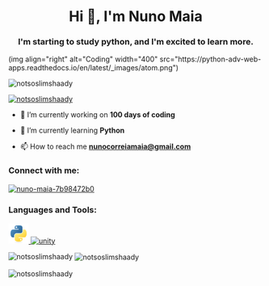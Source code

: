 <h1 align="center">Hi 👋, I'm Nuno Maia</h1>
<h3 align="center">I'm starting to study python, and I'm excited to learn more.</h3>
(img align="right" alt="Coding" width="400" src="https://python-adv-web-apps.readthedocs.io/en/latest/_images/atom.png")

<p align="left"> <img src="https://komarev.com/ghpvc/?username=notsoslimshaady&label=Profile%20views&color=0e75b6&style=flat" alt="notsoslimshaady" /> </p>

<p align="left"> <a href="https://github.com/ryo-ma/github-profile-trophy"><img src="https://github-profile-trophy.vercel.app/?username=notsoslimshaady" alt="notsoslimshaady" /></a> </p>

- 🔭 I’m currently working on **100 days of coding**

- 🌱 I’m currently learning **Python**

- 📫 How to reach me **nunocorreiamaia@gmail.com**

<h3 align="left">Connect with me:</h3>
<p align="left">
<a href="https://linkedin.com/in/nuno-maia-7b98472b0" target="blank"><img align="center" src="https://raw.githubusercontent.com/rahuldkjain/github-profile-readme-generator/master/src/images/icons/Social/linked-in-alt.svg" alt="nuno-maia-7b98472b0" height="30" width="40" /></a>
</p>

<h3 align="left">Languages and Tools:</h3>
<p align="left"> <a href="https://www.python.org" target="_blank" rel="noreferrer"> <img src="https://raw.githubusercontent.com/devicons/devicon/master/icons/python/python-original.svg" alt="python" width="40" height="40"/> </a> <a href="https://unity.com/" target="_blank" rel="noreferrer"> <img src="https://www.vectorlogo.zone/logos/unity3d/unity3d-icon.svg" alt="unity" width="40" height="40"/> </a> </p>

<p><img align="left" src="https://github-readme-stats.vercel.app/api/top-langs?username=notsoslimshaady&show_icons=true&locale=en&layout=compact" alt="notsoslimshaady" /></p>

<p>&nbsp;<img align="center" src="https://github-readme-stats.vercel.app/api?username=notsoslimshaady&show_icons=true&locale=en" alt="notsoslimshaady" /></p>

<p><img align="center" src="https://github-readme-streak-stats.herokuapp.com/?user=notsoslimshaady&" alt="notsoslimshaady" /></p>
